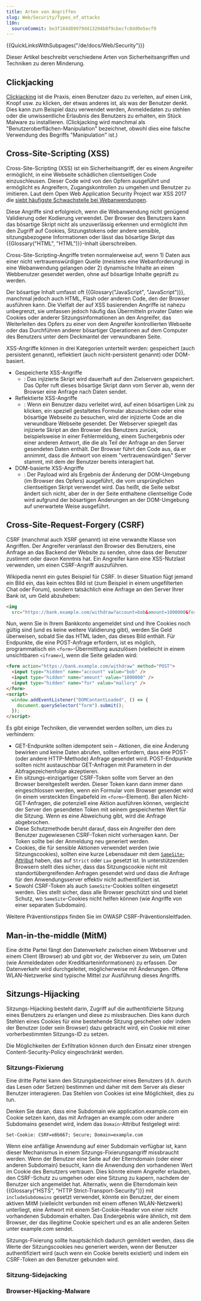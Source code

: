 ```yaml
---
title: Arten von Angriffen
slug: Web/Security/Types_of_attacks
l10n:
  sourceCommit: be3f184d89979d413204b8f9cbecfc8dd0e5ecf9
---
```


{{QuickLinksWithSubpages("/de/docs/Web/Security")}}

Dieser Artikel beschreibt verschiedene Arten von Sicherheitsangriffen und Techniken zu deren Minderung.

## Clickjacking

[Clickjacking](/de/docs/Web/Security/Attacks/Clickjacking) ist die Praxis, einen Benutzer dazu zu verleiten, auf einen Link, Knopf usw. zu klicken, der etwas anderes ist, als was der Benutzer denkt. Dies kann zum Beispiel dazu verwendet werden, Anmeldedaten zu stehlen oder die unwissentliche Erlaubnis des Benutzers zu erhalten, ein Stück Malware zu installieren. (Clickjacking wird manchmal als "Benutzeroberflächen-Manipulation" bezeichnet, obwohl dies eine falsche Verwendung des Begriffs "Manipulation" ist.)

## Cross-Site-Scripting (XSS)

Cross-Site-Scripting (XSS) ist ein Sicherheitsangriff, der es einem Angreifer ermöglicht, in eine Webseite schädlichen clientseitigen Code einzuschleusen. Dieser Code wird von den Opfern ausgeführt und ermöglicht es Angreifern, Zugangskontrollen zu umgehen und Benutzer zu imitieren. Laut dem Open Web Application Security Project war XSS 2017 die [siebt häufigste Schwachstelle bei Webanwendungen](https://owasp.org/www-project-top-ten/2017/Top_10).

Diese Angriffe sind erfolgreich, wenn die Webanwendung nicht genügend Validierung oder Kodierung verwendet. Der Browser des Benutzers kann das bösartige Skript nicht als unzuverlässig erkennen und ermöglicht ihm den Zugriff auf Cookies, Sitzungstokens oder andere sensible, sitzungsbezogene Informationen oder lässt das bösartige Skript das {{Glossary("HTML", "HTML")}}-Inhalt überschreiben.

Cross-Site-Scripting-Angriffe treten normalerweise auf, wenn 1) Daten aus einer nicht vertrauenswürdigen Quelle (meistens eine Webanforderung) in eine Webanwendung gelangen oder 2) dynamische Inhalte an einen Webbenutzer gesendet werden, ohne auf bösartige Inhalte geprüft zu werden.

Der bösartige Inhalt umfasst oft {{Glossary("JavaScript", "JavaScript")}}, manchmal jedoch auch HTML, Flash oder anderen Code, den der Browser ausführen kann. Die Vielfalt der auf XSS basierenden Angriffe ist nahezu unbegrenzt, sie umfassen jedoch häufig das Übermitteln privater Daten wie Cookies oder anderer Sitzungsinformationen an den Angreifer, das Weiterleiten des Opfers zu einer von dem Angreifer kontrollierten Webseite oder das Durchführen anderer bösartiger Operationen auf dem Computer des Benutzers unter dem Deckmantel der verwundbaren Seite.

XSS-Angriffe können in drei Kategorien unterteilt werden: gespeichert (auch persistent genannt), reflektiert (auch nicht-persistent genannt) oder DOM-basiert.

- Gespeicherte XSS-Angriffe
  - : Das injizierte Skript wird dauerhaft auf den Zielservern gespeichert. Das Opfer ruft dieses bösartige Skript dann vom Server ab, wenn der Browser eine Anfrage nach Daten sendet.
- Reflektierte XSS-Angriffe
  - : Wenn ein Benutzer dazu verleitet wird, auf einen bösartigen Link zu klicken, ein speziell gestaltetes Formular abzuschicken oder eine bösartige Webseite zu besuchen, wird der injizierte Code an die verwundbare Webseite gesendet. Der Webserver spiegelt das injizierte Skript an den Browser des Benutzers zurück, beispielsweise in einer Fehlermeldung, einem Suchergebnis oder einer anderen Antwort, die die als Teil der Anfrage an den Server gesendeten Daten enthält. Der Browser führt den Code aus, da er annimmt, dass die Antwort von einem "vertrauenswürdigen" Server stammt, mit dem der Benutzer bereits interagiert hat.
- DOM-basierte XSS-Angriffe
  - : Der Payload wird als Ergebnis der Änderung der DOM-Umgebung (im Browser des Opfers) ausgeführt, die vom ursprünglichen clientseitigen Skript verwendet wird. Das heißt, die Seite selbst ändert sich nicht, aber der in der Seite enthaltene clientseitige Code wird aufgrund der bösartigen Änderungen an der DOM-Umgebung auf unerwartete Weise ausgeführt.

## Cross-Site-Request-Forgery (CSRF)

CSRF (manchmal auch XSRF genannt) ist eine verwandte Klasse von Angriffen. Der Angreifer veranlasst den Browser des Benutzers, eine Anfrage an das Backend der Website zu senden, ohne dass der Benutzer zustimmt oder davon Kenntnis hat. Ein Angreifer kann eine XSS-Nutzlast verwenden, um einen CSRF-Angriff auszuführen.

Wikipedia nennt ein gutes Beispiel für CSRF. In dieser Situation fügt jemand ein Bild ein, das kein echtes Bild ist (zum Beispiel in einem ungefilterten Chat oder Forum), sondern tatsächlich eine Anfrage an den Server Ihrer Bank ist, um Geld abzuheben:

```html
<img
  src="https://bank.example.com/withdraw?account=bob&amount=1000000&for=mallory" />
```

Nun, wenn Sie in Ihrem Bankkonto angemeldet sind und Ihre Cookies noch gültig sind (und es keine weitere Validierung gibt), werden Sie Geld überweisen, sobald Sie das HTML laden, das dieses Bild enthält. Für Endpunkte, die eine POST-Anfrage erfordern, ist es möglich, programmatisch ein `<form>`-Übermittlung auszulösen (vielleicht in einem unsichtbaren `<iframe>`), wenn die Seite geladen wird:

```html
<form action="https://bank.example.com/withdraw" method="POST">
  <input type="hidden" name="account" value="bob" />
  <input type="hidden" name="amount" value="1000000" />
  <input type="hidden" name="for" value="mallory" />
</form>
<script>
  window.addEventListener("DOMContentLoaded", () => {
    document.querySelector("form").submit();
  });
</script>
```

Es gibt einige Techniken, die verwendet werden sollten, um dies zu verhindern:

- GET-Endpunkte sollten idempotent sein – Aktionen, die eine Änderung bewirken und keine Daten abrufen, sollten erfordern, dass eine POST- (oder andere HTTP-Methode) Anfrage gesendet wird. POST-Endpunkte sollten nicht austauschbar GET-Anfragen mit Parametern in der Abfragezeichenfolge akzeptieren.
- Ein sitzungs-einzigartiger CSRF-Token sollte vom Server an den Browser bereitgestellt werden. Dieser Token kann dann immer dann eingeschlossen werden, wenn ein Formular vom Browser gesendet wird (in einem versteckten Eingabefeld im `<form>`-Element). Bei allen Nicht-GET-Anfragen, die potenziell eine Aktion ausführen können, vergleicht der Server den gesendeten Token mit seinem gespeicherten Wert für die Sitzung. Wenn es eine Abweichung gibt, wird die Anfrage abgebrochen.
- Diese Schutzmethode beruht darauf, dass ein Angreifer den dem Benutzer zugewiesenen CSRF-Token nicht vorhersagen kann. Der Token sollte bei der Anmeldung neu generiert werden.
- Cookies, die für sensible Aktionen verwendet werden (wie Sitzungscookies), sollten eine kurze Lebensdauer mit dem [`SameSite`-Attribut](/de/docs/Web/HTTP/Cookies#controlling_third-party_cookies_with_samesite) haben, das auf `Strict` oder `Lax` gesetzt ist. In unterstützenden Browsern stellt dies sicher, dass das Sitzungscookie nicht mit standortübergreifenden Anfragen gesendet wird und dass die Anfrage für den Anwendungsserver effektiv nicht authentifiziert ist.
- Sowohl CSRF-Token als auch `SameSite`-Cookies sollten eingesetzt werden. Dies stellt sicher, dass alle Browser geschützt sind und bietet Schutz, wo `SameSite`-Cookies nicht helfen können (wie Angriffe von einer separaten Subdomain).

Weitere Präventionstipps finden Sie im OWASP CSRF-Präventionsleitfaden.

## Man-in-the-middle (MitM)

Eine dritte Partei fängt den Datenverkehr zwischen einem Webserver und einem Client (Browser) ab und gibt vor, der Webserver zu sein, um Daten (wie Anmeldedaten oder Kreditkarteninformationen) zu erfassen. Der Datenverkehr wird durchgeleitet, möglicherweise mit Änderungen. Offene WLAN-Netzwerke sind typische Mittel zur Ausführung dieses Angriffs.

## Sitzungs-Hijacking

Sitzungs-Hijacking besteht darin, Zugriff auf die authentifizierte Sitzung eines Benutzers zu erlangen und diese zu missbrauchen. Dies kann durch Stehlen eines Cookies für eine bestehende Sitzung geschehen oder indem der Benutzer (oder sein Browser) dazu gebracht wird, ein Cookie mit einer vorherbestimmten Sitzungs-ID zu setzen.

Die Möglichkeiten der Exfiltration können durch den Einsatz einer strengen Content-Security-Policy eingeschränkt werden.

### Sitzungs-Fixierung

Eine dritte Partei kann den Sitzungsbezeichner eines Benutzers (d.h. durch das Lesen oder Setzen) bestimmen und daher mit dem Server als dieser Benutzer interagieren. Das Stehlen von Cookies ist eine Möglichkeit, dies zu tun.

Denken Sie daran, dass eine Subdomain wie application.example.com ein Cookie setzen kann, das mit Anfragen an example.com oder andere Subdomains gesendet wird, indem das `Domain`-Attribut festgelegt wird:

```http
Set-Cookie: CSRF=e8b667; Secure; Domain=example.com
```

Wenn eine anfällige Anwendung auf einer Subdomain verfügbar ist, kann dieser Mechanismus in einem Sitzungs-Fixierungsangriff missbraucht werden. Wenn der Benutzer eine Seite auf der Elterndomain (oder einer anderen Subdomain) besucht, kann die Anwendung den vorhandenen Wert im Cookie des Benutzers vertrauen. Dies könnte einem Angreifer erlauben, den CSRF-Schutz zu umgehen oder eine Sitzung zu kapern, nachdem der Benutzer sich angemeldet hat. Alternativ, wenn die Elterndomain kein {{Glossary("HSTS", "HTTP Strict-Transport-Security")}} mit `includeSubdomains` gesetzt verwendet, könnte ein Benutzer, der einem aktiven MitM (vielleicht verbunden mit einem offenen WLAN-Netzwerk) unterliegt, eine Antwort mit einem Set-Cookie-Header von einer nicht vorhandenen Subdomain erhalten. Das Endergebnis wäre ähnlich, mit dem Browser, der das illegitime Cookie speichert und es an alle anderen Seiten unter example.com sendet.

Sitzungs-Fixierung sollte hauptsächlich dadurch gemildert werden, dass die Werte der Sitzungscookies neu generiert werden, wenn der Benutzer authentifiziert wird (auch wenn ein Cookie bereits existiert) und indem ein CSRF-Token an den Benutzer gebunden wird.

### Sitzung-Sidejacking

### Browser-Hijacking-Malware
